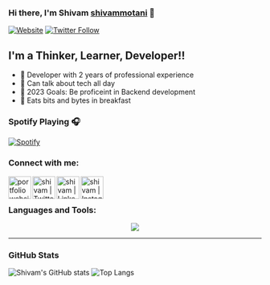 ### Hi there, I'm Shivam [shivammotani][website] 👋

[![Website](https://img.shields.io/website?label=Shivam%20Motani&style=flat-square&up_message=Portfolio&url=https%3A%2F%2Fshivammotani.github.io%2Fmy-profile%2F)](https://shivammotani.github.io/my-profile/)
[![Twitter Follow](https://img.shields.io/twitter/follow/shivammotani?color=1DA1F2&label=Follow%20%40shivammotani&logo=Twitter&style=flat-square)](https://twitter.com/intent/follow?screen_name=shivammotani)

## I'm a Thinker, Learner, Developer!!

- 🌱 Developer with 2 years of professional experience
- 👯 Can talk about tech all day
- 🥅 2023 Goals: Be proficeint in Backend development
- 🍕 Eats bits and bytes in breakfast


### Spotify Playing 🎧

[![Spotify](https://novatorem-qd8d.vercel.app/api/spotify)](https://open.spotify.com/user/shivam.motani)

### Connect with me:

[<img align="left" alt="portfolio website" width="45px" src="https://www.svgrepo.com/show/331785/website-generic.svg" />][website]
[<img align="left" alt="shivam | Twitter" width="45px" src="https://www.svgrepo.com/show/157815/twitter.svg" />][twitter]
[<img align="left" alt="shivam | LinkedIn" width="45px" src="https://www.svgrepo.com/show/70809/linkedin.svg" />][linkedin]
[<img align="left" alt="shivam | Instagram" width="45px" src="https://www.svgrepo.com/show/111199/instagram.svg" />][instagram]

<br>
<br>



### Languages and Tools:

<p align="center">
  <a href="https://skillicons.dev">
    <img src="https://skillicons.dev/icons?i=html,css,js,bootstrap,git,github,mysql,postgres,c,cpp,py,java,django,vscode,stackoverflow,regex,bots,azure&perline=19" />
  </a>
</p>

---

### GitHub Stats

![Shivam's GitHub stats](https://github-readme-stats.vercel.app/api?username=shivammotani&show_icons=true&theme=radical&hide_border=true)
![Top Langs](https://github-readme-stats.vercel.app/api/top-langs/?username=shivammotani&langs_count=8&hide_progress=true&show_icons=true&theme=radical&hide_border=true)

[website]: https://shivammotani.github.io/my-profile/
[twitter]: https://twitter.com/shivammotani/
[instagram]: https://www.instagram.com/real_shivam/
[linkedin]: https://in.linkedin.com/in/shivam-motani-9418b082/
